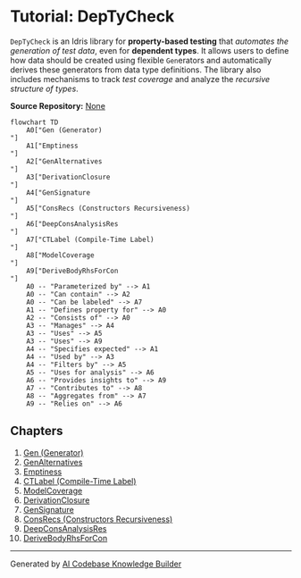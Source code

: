 # Tutorial: DepTyCheck

`DepTyCheck` is an Idris library for **property-based testing** that *automates the generation of test data*,
even for **dependent types**. It allows users to define how data should be created using flexible `Gen`erators
and automatically derives these generators from data type definitions. The library also includes mechanisms
to track *test coverage* and analyze the *recursive structure of types*.


**Source Repository:** [None](None)

```mermaid
flowchart TD
    A0["Gen (Generator)
"]
    A1["Emptiness
"]
    A2["GenAlternatives
"]
    A3["DerivationClosure
"]
    A4["GenSignature
"]
    A5["ConsRecs (Constructors Recursiveness)
"]
    A6["DeepConsAnalysisRes
"]
    A7["CTLabel (Compile-Time Label)
"]
    A8["ModelCoverage
"]
    A9["DeriveBodyRhsForCon
"]
    A0 -- "Parameterized by" --> A1
    A0 -- "Can contain" --> A2
    A0 -- "Can be labeled" --> A7
    A1 -- "Defines property for" --> A0
    A2 -- "Consists of" --> A0
    A3 -- "Manages" --> A4
    A3 -- "Uses" --> A5
    A3 -- "Uses" --> A9
    A4 -- "Specifies expected" --> A1
    A4 -- "Used by" --> A3
    A4 -- "Filters by" --> A5
    A5 -- "Uses for analysis" --> A6
    A6 -- "Provides insights to" --> A9
    A7 -- "Contributes to" --> A8
    A8 -- "Aggregates from" --> A7
    A9 -- "Relies on" --> A6
```

## Chapters

1. [Gen (Generator)
](01_gen__generator__.md)
2. [GenAlternatives
](02_genalternatives_.md)
3. [Emptiness
](03_emptiness_.md)
4. [CTLabel (Compile-Time Label)
](04_ctlabel__compile_time_label__.md)
5. [ModelCoverage
](05_modelcoverage_.md)
6. [DerivationClosure
](06_derivationclosure_.md)
7. [GenSignature
](07_gensignature_.md)
8. [ConsRecs (Constructors Recursiveness)
](08_consrecs__constructors_recursiveness__.md)
9. [DeepConsAnalysisRes
](09_deepconsanalysisres_.md)
10. [DeriveBodyRhsForCon
](10_derivebodyrhsforcon_.md)


---

Generated by [AI Codebase Knowledge Builder](https://github.com/The-Pocket/Tutorial-Codebase-Knowledge)